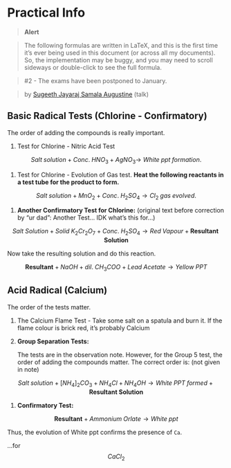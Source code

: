# Practical Info

> **Alert**

> The following formulas are written in LaTeX, and this is the first time it’s ever being used in this document (or across all my documents). So, the implementation may be buggy, and you may need to scroll sideways or double-click to see the full formula.

> \#2 - The exams have been postponed to January.

> by [Sugeeth Jayaraj Samala Augustine](craftdocs://users?id=b8b89018-aef2-86a2-127d-5e07bf8933bc) (talk)

## Basic Radical Tests (Chlorine - Confirmatory)

The order of adding the compounds is really important.

1. Test for Chlorine - Nitric Acid Test

$$
Salt \; solution + Conc. \; HNO_3 + AgNO_3 \longrightarrow\ White \; ppt \; formation.
$$

1. Test for Chlorine - Evolution of Gas test. **Heat the following reactants in a test tube for the product to form.**

$$
Salt \; solution + MnO_2 + Conc. \; H_2 SO_4 \longrightarrow Cl_2 \; gas \; evolved.
$$

1. **Another Confirmatory Test for Chlorine:** (original text before correction by “ur dad”: Another Test… IDK what’s this for…)

$$
Salt \; Solution + Solid \; K_2 Cr_2 O_7 + Conc. \; H_2 SO_4 \longrightarrow Red \; Vapour + \mathbf{Resultant \; Solution}
$$

Now take the resulting solution and do this reaction.

$$
\mathbf{Resultant} + NaOH + dil. \; CH_3COO + Lead \; Acetate \longrightarrow Yellow \; PPT
$$

## Acid Radical (Calcium)

The order of the tests matter.

1. The Calcium Flame Test - Take some salt on a spatula and burn it. If the flame colour is brick red, it’s probably Calcium
2.  **Group Separation Tests:**

    The tests are in the observation note. However, for the Group 5 test, the order of adding the compounds matter. The correct order is: (not given in note)

$$
Salt \; solution + [NH_4]_2 CO_3 + NH_4 Cl + NH_4 OH \longrightarrow White \; PPT \; formed + \mathbf{Resultant \; Solution}
$$

1. **Confirmatory Test:**

$$
\mathbf{Resultant} + Ammonium \; Orlate \longrightarrow White \; ppt
$$

Thus, the evolution of White ppt confirms the presence of `Ca`.

…for $$CaCl_2$$
